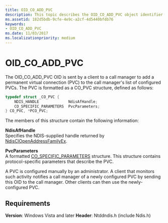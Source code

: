 ```yaml
---
title: OID_CO_ADD_PVC
description: This topic describes the OID_CO_ADD_PVC object identifier (OID).
ms.assetid: 182d5bdb-9cfe-4e9c-a2cf-4d5440bfdb76
keywords:
- OID_CO_ADD_PVC
ms.date: 11/03/2017
ms.localizationpriority: medium
---
```


# OID_CO_ADD_PVC

The OID_CO_ADD_PVC OID is sent by a client to a call manager to add a permanent virtual connection (PVC) to the call manager's list of configured PVCs. The PVC is formatted as a CO_PVC structure, defined as follows:

```c++
typedef struct _CO_PVC {
    NDIS_HANDLE             NdisAfHandle;
    CO_SPECIFIC_PARAMETERS  PvcParameters;
} CO_PVC, *PCO_PVC;
```

The members of this structure contain the following information:

**NdisAfHandle**  
Specifies the NDIS-supplied handle returned by [NdisClOpenAddressFamilyEx](/windows-hardware/drivers/ddi/ndis/nf-ndis-ndisclopenaddressfamilyex).

**PvcParameters**  
A formatted [CO_SPECIFIC_PARAMETERS](/previous-versions/windows/hardware/network/ff545396(v=vs.85)) structure. This structure contains protocol-specific parameters that describe the PVC.

A PVC is configured manually by an administrator. A client that monitors such activity notifies a call manager of a newly configured PVC by sending this OID to the call manager. Other clients can then use the newly-configured PVC.

## Requirements

**Version**: Windows Vista and later
**Header**: Ntddndis.h (include Ndis.h)